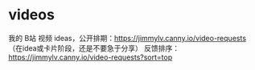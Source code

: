 # videos
我的 B站 视频 ideas，公开排期：https://jimmylv.canny.io/video-requests （在idea或卡片阶段，还是不要急于分享） 反馈排序：https://jimmylv.canny.io/video-requests?sort=top
